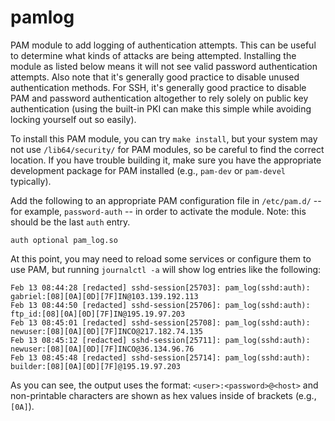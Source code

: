 # pamlog
PAM module to add logging of authentication attempts.  This can be useful to determine what kinds of attacks are being attempted.  Installing the module as listed below means it will not see valid password authentication attempts.  Also note that it's generally good practice to disable unused authentication methods.  For SSH, it's generally good practice to disable PAM and password authentication altogether to rely solely on public key authentication (using the built-in PKI can make this simple while avoiding locking yourself out so easily).

To install this PAM module, you can try `make install`, but your system may not use `/lib64/security/` for PAM modules, so be careful to find the correct location.  If you have trouble building it, make sure you have the appropriate development package for PAM installed (e.g., `pam-dev` or `pam-devel` typically).

Add the following to an appropriate PAM configuration file in `/etc/pam.d/` -- for example, `password-auth` -- in order to activate the module.  Note: this should be the last `auth` entry.
```
auth optional pam_log.so
```
At this point, you may need to reload some services or configure them to use PAM, but running `journalctl -a` will show log entries like the following:
```
Feb 13 08:44:28 [redacted] sshd-session[25703]: pam_log(sshd:auth): gabriel:[08][0A][0D][7F]IN@103.139.192.113
Feb 13 08:44:50 [redacted] sshd-session[25706]: pam_log(sshd:auth): ftp_id:[08][0A][0D][7F]IN@195.19.97.203
Feb 13 08:45:01 [redacted] sshd-session[25708]: pam_log(sshd:auth): newuser:[08][0A][0D][7F]INCO@217.182.74.135
Feb 13 08:45:12 [redacted] sshd-session[25711]: pam_log(sshd:auth): newuser:[08][0A][0D][7F]INCO@36.134.96.76
Feb 13 08:45:48 [redacted] sshd-session[25714]: pam_log(sshd:auth): builder:[08][0A][0D][7F]@195.19.97.203
```
As you can see, the output uses the format: `<user>:<password>@<host>` and non-printable characters are shown as hex values inside of brackets (e.g., `[0A]`).


